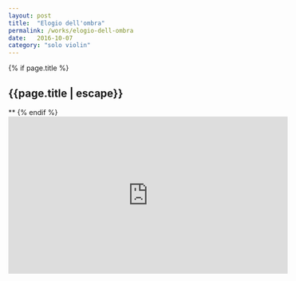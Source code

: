 ```yaml
---
layout: post
title:  "Elogio dell'ombra"
permalink: /works/elogio-dell-ombra
date:   2016-10-07
category: "solo violin"
---
```

{% if page.title %}
<h2>{{page.title | escape}}</h2>
**
{% endif %}

<iframe width="560" height="315" src="https://www.youtube.com/embed/5rTOAm1MH50" frameborder="0" allow="accelerometer; autoplay; clipboard-write; encrypted-media; gyroscope; picture-in-picture" allowfullscreen></iframe>
